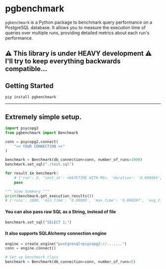 # pgbenchmark

`pgbenchmark` is a Python package to benchmark query performance on a PostgreSQL database. It allows you to measure the
execution time of queries over multiple runs, providing detailed metrics about each run's performance.

## ⚠️ This library is under HEAVY development ⚠️ <br> I'll try to keep everything backwards compatible...

## Getting Started

```shell
pip install pgbenchmark
```

---

## Extremely simple setup.

```python
import psycopg2
from pgbenchmark import Benchmark

conn = psycopg2.connect(
    "<< YOUR CONNECTION >>"
)

benchmark = Benchmark(db_connection=conn, number_of_runs=1000)
benchmark.set_sql("./test.sql")

for result in benchmark:
    # {'run': X, 'sent_at': <DATETIME WITH MS>, 'duration': '0.000064'}
    pass

""" View Summary """
print(benchmark.get_execution_results())
# {'runs': 1000, 'min_time': '0.00005', 'max_time': '0.000287', 'avg_time': '0.000072'}
```

#### You can also pass raw SQL as a String, instead of file

```python
benchmark.set_sql("SELECT 1;")
```

#### It also supports SQLAlchemy connection engine

```python
engine = create_engine("postgresql+psycopg2://.......")
conn = engine.connect()

# Set up benchmark class
benchmark = Benchmark(db_connection=conn, number_of_runs=5)
```